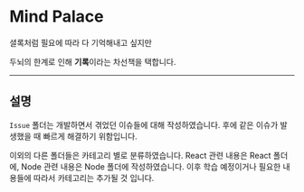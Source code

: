# Mind Palace

셜록처럼 필요에 따라 다 기억해내고 싶지만

두뇌의 한계로 인해 **기록**이라는 차선책을 택합니다.

---

## 설명

`Issue` 폴더는 개발하면서 겪었던 이슈들에 대해 작성하였습니다. 후에 같은 이슈가 발생했을 때 빠르게 해결하기 위함입니다.

이외의 다른 폴더들은 카테고리 별로 분류하였습니다. React 관련 내용은 React 폴더에, Node 관련 내용은 Node 폴더에 작성하였습니다. 이후 학습 예정이거나 필요한 내용들에 따라서 카테고리는 추가될 것 입니다.

